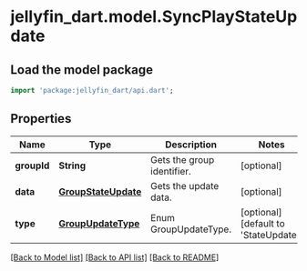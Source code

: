 # jellyfin_dart.model.SyncPlayStateUpdate

## Load the model package
```dart
import 'package:jellyfin_dart/api.dart';
```

## Properties
Name | Type | Description | Notes
------------ | ------------- | ------------- | -------------
**groupId** | **String** | Gets the group identifier. | [optional] 
**data** | [**GroupStateUpdate**](GroupStateUpdate.md) | Gets the update data. | [optional] 
**type** | [**GroupUpdateType**](GroupUpdateType.md) | Enum GroupUpdateType. | [optional] [default to 'StateUpdate']

[[Back to Model list]](../README.md#documentation-for-models) [[Back to API list]](../README.md#documentation-for-api-endpoints) [[Back to README]](../README.md)


